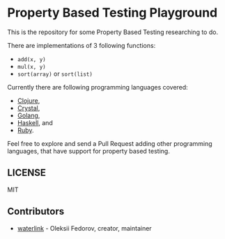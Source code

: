 # Property Based Testing Playground

This is the repository for some Property Based Testing researching to do.

There are implementations of 3 following functions:

- `add(x, y)`
- `mul(x, y)`
- `sort(array)` or `sort(list)`

Currently there are following programming languages covered:

- [Clojure](/clj),
- [Crystal](/crystal),
- [Golang](/go),
- [Haskell](/haskell), and
- [Ruby](/ruby).

Feel free to explore and send a Pull Request adding other programming
languages, that have support for property based testing.

## LICENSE

MIT

## Contributors

- [waterlink](https://github.com/waterlink) - Oleksii Fedorov, creator,
  maintainer

